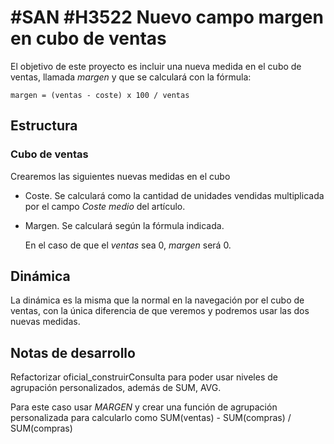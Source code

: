 # #SAN #H3522 Nuevo campo margen en cubo de ventas

El objetivo de este proyecto es incluir una nueva medida en el cubo de ventas, llamada *margen* y que se calculará con la fórmula:

    margen = (ventas - coste) x 100 / ventas

## Estructura

### Cubo de ventas
Crearemos las siguientes nuevas medidas en el cubo
* Coste. Se calculará como la cantidad de unidades vendidas multiplicada por el campo *Coste medio* del artículo.
* Margen. Se calculará según la fórmula indicada.
    
    En el caso de que el *ventas* sea 0, *margen* será 0.

## Dinámica
La dinámica es la misma que la normal en la navegación por el cubo de ventas, con la única diferencia de que veremos y podremos usar las dos nuevas medidas.

## Notas de desarrollo
Refactorizar oficial_construirConsulta para poder usar niveles de agrupación personalizados, además de SUM, AVG.

Para este caso usar *MARGEN* y crear una función de agrupación personalizada para calcularlo como SUM(ventas) - SUM(compras) / SUM(compras)
